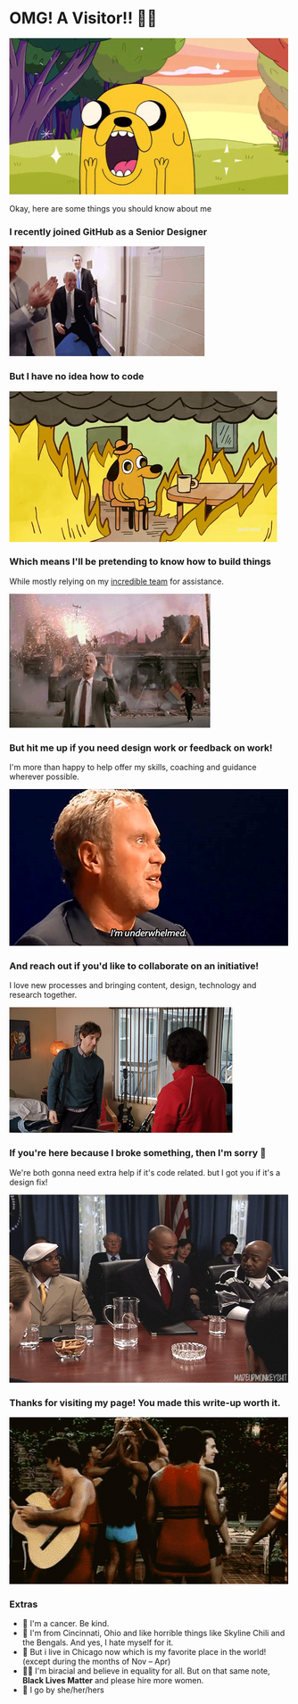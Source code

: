 # OMG! A Visitor!! 🙌🏽
![Image of excited Jake the Dog](https://github.com/ajashams/ajashams/blob/master/excited.gif)

Okay, here are some things you should know about me


### I recently joined GitHub as a Senior Designer
![Image of friends laughing in car](https://github.com/ajashams/ajashams/blob/master/hype.gif)


### But I have no idea how to code
![Image of dog surrounded by fire](https://github.com/ajashams/ajashams/blob/master/fine.gif)


### Which means I'll be pretending to know how to build things
While mostly relying on my [incredible team](https://github.com/github/site-design) for assistance. 

![Image of things exploding behind man](https://github.com/ajashams/ajashams/blob/master/nothing.gif)


### But hit me up if you need design work or feedback on work!
I'm more than happy to help offer my skills, coaching and guidance wherever possible.

![Image of guy being underwhelmed by design](https://github.com/ajashams/ajashams/blob/master/underwhelmed.gif)


### And reach out if you'd like to collaborate on an initiative!
I love new processes and bringing content, design, technology and research together. 

![Image of awkward embrace](https://github.com/ajashams/ajashams/blob/master/hello.gif)


### If you're here because I broke something, then I'm sorry 😬  
We're both gonna need extra help if it's code related. but I got you if it's a design fix! 

![Image of running away](https://github.com/ajashams/ajashams/blob/master/bail.gif)


### Thanks for visiting my page! You made this write-up worth it.
![Image of person twirling](https://github.com/ajashams/ajashams/blob/master/twirl.gif)


### Extras
- 🦀  I'm a cancer. Be kind. 
- 🏡  I'm from Cincinnati, Ohio and like horrible things like Skyline Chili and the Bengals. And yes, I hate myself for it.
- 🍻  But i live in Chicago now which is my favorite place in the world! (except during the months of Nov – Apr)
- ✊🏽  I'm biracial and believe in equality for all. But on that same note, **Black Lives Matter** and please hire more women.
- 💬  I go by she/her/hers
